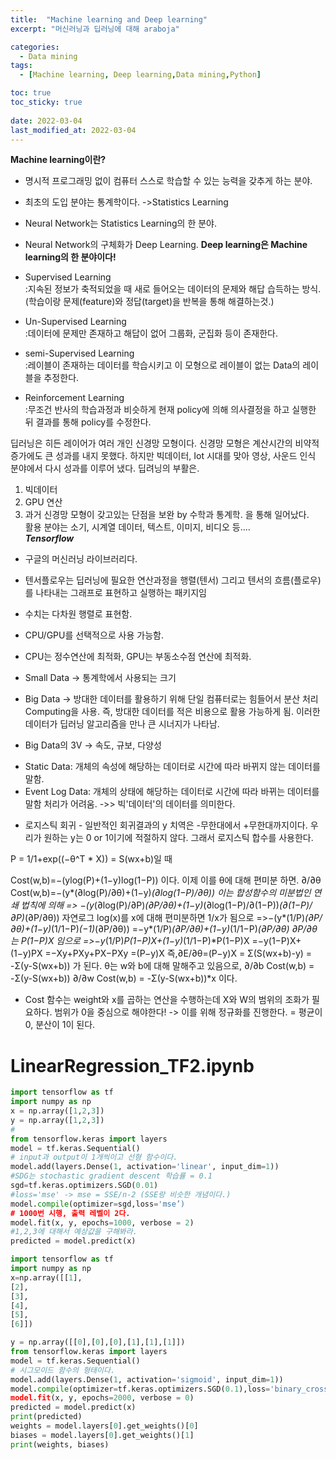 ```yaml
---
title:  "Machine learning and Deep learning"
excerpt: "머신러닝과 딥러닝에 대해 araboja"

categories:
  - Data mining
tags:
  - [Machine learning, Deep learning,Data mining,Python]

toc: true
toc_sticky: true
 
date: 2022-03-04
last_modified_at: 2022-03-04
---
```

   
**Machine learning이란?**   
- 명시적 프로그래밍 없이 컴퓨터 스스로 학습할 수 있는 능력을 갖추게 하는 분야.
- 최초의 도입 분야는 통계학이다. ->Statistics Learning
- Neural Network는 Statistics Learning의 한 분야.
- Neural Network의 구체화가 Deep Learning.
**Deep learning은 Machine learning의 한 분야이다!**   

- Supervised Learning   
:지속된 정보가 축적되었을 때 새로 들어오는 데이터의 문제와 해답 습득하는 방식. (학습이랑 문제(feature)와 정답(target)을 반복을 통해 해결하는것.)
- Un-Supervised Learning   
:데이터에 문제만 존재하고 해답이 없어 그룹화, 군집화 등이 존재한다.
- semi-Supervised Learning  
:레이블이 존재하는 데이터를 학습시키고 이 모형으로 레이블이 없는 Data의 레이블을 추정한다.
- Reinforcement Learning  
:무조건 반사의 학습과정과 비슷하게 현재 policy에 의해 의사결정을 하고 실행한 뒤 결과를 통해 policy를 수정한다.   
   
딥러닝은 히든 레이어가 여러 개인 신경망 모형이다.
신경망 모형은 계산시간의 비약적 증가에도 큰 성과를 내지 못했다. 하지만 빅데이터, Iot 시대를 맞아 영상, 사운드 인식 분야에서 다시 성과를 이루어 냈다.
딥려닝의 부활은.
1. 빅데이터
2. GPU 연산
3. 과거 신경망 모형이 갖고있는 단점을 보완 by 수학과 통계학.
을 통해 일어났다.   
활용 분야는 소기, 시계열 데이터, 텍스트, 이미지, 비디오 등....   
***Tensorflow***
* 구글의 머신러닝 라이브러리다.
* 텐서플로우는 딥러닝에 필요한 연산과정을 행렬(텐서) 그리고 텐서의 흐름(플로우)를 나타내는 그래프로 표현하고 실행하는 패키지임
* 수치는 다차원 행렬로 표현함.
* CPU/GPU를 선택적으로 사용 가능함.
* CPU는 정수연산에 최적화, GPU는 부동소수점 연산에  최적화.   

* Small Data -> 통계학에서 사용되는 크기
* Big Data -> 방대한 데이터를 활용하기 위해 단일 컴퓨터로는 힘들어서 분산 처리 Computing을 사용. 즉, 방대한 데이터를 적은 비용으로 활용 가능하게 됨. 이러한 데이터가 딥러닝 알고리즘을 만나 큰 시너지가 나타남.   

* Big Data의 3V -> 속도, 규보, 다양성   

- Static Data: 개체의 속성에 해당하는 데이터로 시간에 따라 바뀌지 않는 데이터를 말함.
- Event Log Data: 개체의 상태에 해당하는 데이터로 시간에 따라 바뀌는 데이터를 말함 처리가 어려움. ->> 빅'데이터'의 데이터를 의미한다.

* 로지스틱 회귀 - 일반적인 회귀결과의 y 치역은 -무한대에서 +무한대까지이다. 우리가 원하는 y는 0 or 1이기에 적절하지 않다.
그래서 로지스틱 합수를 사용한다.

P = 1/1+exp((−θ^T * X)) = S(wx+b)일 때

Cost(w,b)=−(ylog(P)+(1−y)log(1−P)) 이다.
이제 이를 θ에 대해 편미분 하면.
∂/∂θ Cost(w,b)=−(y*(∂log(P)/∂θ)+(1−y)*(∂log(1−P)/∂θ))
이는 합성함수의 미분법인 연쇄 법칙에 의해
=> −(y*(∂log(P)/∂P)*(∂P/∂θ)+(1−y)*(∂log(1−P)/∂(1−P))*(∂(1−P)/∂P)*(∂P/∂θ))
자연로그 log(x)를 x에 대해 편미분하면 1/x가 됨으로
=>−(y*(1/P)*(∂P/∂θ)+(1−y)*(1/1−P)*(−1)*(∂P/∂θ))
=−y*(1/P)*(∂P/∂θ)+(1−y)*(1/1−P)*(∂P/∂θ)
∂P/∂θ 는 P(1−P)X 임으로
=>−y*(1/P)*P(1−P)X+(1−y)*(1/1−P)*P(1−P)X
=−y(1−P)X+(1−y)PX
=−Xy+PXy+PX−PXy
=(P−y)X
즉,∂E/∂θ=(P−y)X = Σ(S(wx+b)-y) = -Σ(y-S(wx+b)) 가 된다.
θ는 w와 b에 대해 말해주고 있음으로,
∂/∂b Cost(w,b) = -Σ(y-S(wx+b))
∂/∂w Cost(w,b) = -Σ(y-S(wx+b))*x 이다.



* Cost 함수는 weight와 x를 곱하는 연산을 수행하는데 X와 W의 범위의 조화가 필요하다. 범위가 0을 중심으로 해야한다!
-> 이를 위해 정규화를 진행한다. = 평균이 0, 분산이 1이 된다.

# LinearRegression_TF2.ipynb
```python
import tensorflow as tf
import numpy as np
x = np.array([1,2,3])
y = np.array([1,2,3])
#
from tensorflow.keras import layers
model = tf.keras.Sequential()
# input과 output이 1개씩이고 선형 함수이다.
model.add(layers.Dense(1, activation='linear', input_dim=1))
#SDG는 stochastic gradient descent 학습률 = 0.1
sgd=tf.keras.optimizers.SGD(0.01)
#loss='mse' -> mse = SSE/n-2 (SSE랑 비슷한 개념이다.)
model.compile(optimizer=sgd,loss='mse’)
# 1000번 시행, 출력 레벨이 2다.
model.fit(x, y, epochs=1000, verbose = 2)
#1,2,3에 대해서 예상값을 구해봐라.
predicted = model.predict(x)
```

```python
import tensorflow as tf
import numpy as np
x=np.array([[1],
[2],
[3],
[4],
[5],
[6]])

y = np.array([[0],[0],[0],[1],[1],[1]])
from tensorflow.keras import layers
model = tf.keras.Sequential()
# 시그모이드 함수의 형태이다.
model.add(layers.Dense(1, activation='sigmoid', input_dim=1))
model.compile(optimizer=tf.keras.optimizers.SGD(0.1),loss='binary_crossentropy’)
model.fit(x, y, epochs=2000, verbose = 0)
predicted = model.predict(x)
print(predicted)
weights = model.layers[0].get_weights()[0]
biases = model.layers[0].get_weights()[1]
print(weights, biases)
```